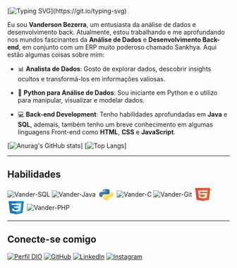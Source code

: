 [![Typing SVG](https://readme-typing-svg.herokuapp.com?font=Inconsolata&size=35&pause=1000&color=FFFFFF&center=true&vCenter=true&random=false&width=1000&height=100&lines=Olá!!+Eu+me+chamo+Vanderson+seja+bem-vindo!;)](https://git.io/typing-svg)

Eu sou **Vanderson Bezerra**, um entusiasta da análise de dados e desenvolvimento back. Atualmente, estou trabalhando e me aprofundando nos mundos fascinantes da **Análise de Dados** e **Desenvolvimento Back-end**, em conjunto com um ERP muito poderoso chamado Sankhya. Aqui estão algumas coisas sobre mim:

- 📊 **Analista de Dados**: Gosto de explorar dados, descobrir insights ocultos e transformá-los em informações valiosas.

- 🐍 **Python para Análise de Dados**: Sou iniciante em Python e o utilizo para manipular, visualizar e modelar dados.

- 💻 **Back-end Development**: Tenho habilidades aprofundadas em **Java** e **SQL**, ademais, também tenho um breve conhecimento em algumas linguagens Front-end como **HTML**, **CSS** e **JavaScript**.
  

[![Anurag's GitHub stats](https://github-readme-stats.vercel.app/api?username=vandersonbatista27&show_icons=true&theme=aura)]
[![Top Langs](https://github-readme-stats.vercel.app/api/top-langs/?username=vandersonbatista27&layout=compact&theme=aura)]

-----
## Habilidades
<div style="display: inline_block">
<img align="center" alt="Vander-SQL" height="30" width="40" src="https://cdn.jsdelivr.net/gh/devicons/devicon@latest/icons/azuresqldatabase/azuresqldatabase-original.svg">
<img align="center" alt="Vander-Java" height="30" width="40" src="https://cdn.jsdelivr.net/gh/devicons/devicon@latest/icons/java/java-original.svg">
<img align="center" alt="Vander-Python" height="30" width="40" src="https://raw.githubusercontent.com/devicons/devicon/master/icons/python/python-original.svg">
<img align="center" alt="Vander-C" height="30" width="40" src="https://cdn.jsdelivr.net/gh/devicons/devicon@latest/icons/c/c-original.svg">
<img align="center" alt="Vander-Git" height="30" width="40" src="https://cdn.jsdelivr.net/gh/devicons/devicon@latest/icons/git/git-original.svg">
<img align="center" alt="Vander-HTML" height="30" width="40" src="https://raw.githubusercontent.com/devicons/devicon/master/icons/html5/html5-original.svg">
<img align="center" alt="Vander-CSS" height="30" width="40" src="https://raw.githubusercontent.com/devicons/devicon/master/icons/css3/css3-original.svg">
<img align="center" alt="Vander-PHP" height="30" width="40" src="https://cdn.jsdelivr.net/gh/devicons/devicon@latest/icons/php/php-original.svg" />
</div>

---- 
## Conecte-se comigo
[![Perfil DIO](https://img.shields.io/badge/-Meu%20Perfil%20na%20DIO-30A3DC?style=for-the-badge)](https://www.dio.me/users/vanderbezerra27)
[![GitHub](https://img.shields.io/badge/-GitHub-0D1117?style=for-the-badge&logo=github&labelColor=0D1117)](https://github.com/vandersonbatista27)
[![LinkedIn](https://img.shields.io/badge/-LinkedIn-000?style=for-the-badge&logo=linkedin&logoColor=30A3DC)](https://www.linkedin.com/in/vanderson-bezerra-batista-358301249/)
[![Instagram](https://img.shields.io/badge/Instagram-000?style=for-the-badge&logo=instagram)](https://www.instagram.com/vandaik_27/)
